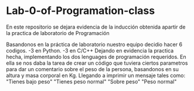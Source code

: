 # Lab-0-of-Programation-class
En este repositorio se dejara evidencia de la inducción obtenida apartir de la practica de laboratorio de Programación

Basandonos en la práctica de laboratorio nuestro equipo decidio hacer 6 codigos.
-3 en Python.
-3 en C/C++
Dejando en evidencia la practica hecha, implementando los dos lenguages de programación requeridos.
En ella se nos daba la tarea de crear un código que tuviera ciertos parametros para dar un comentario sobre el peso de la persona, basandonos en su altura y masa corporal en Kg.
Llegando a imprimir un mensaje tales como:
"Tienes bajo peso"
"Tienes peso normal"
"Sobre peso"
"Peso normal"
